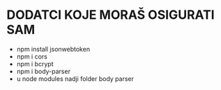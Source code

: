 # DODATCI KOJE MORAŠ OSIGURATI SAM

- npm install jsonwebtoken
- npm i cors
- npm i bcrypt
- npm i body-parser
- u node modules nadji folder body parser